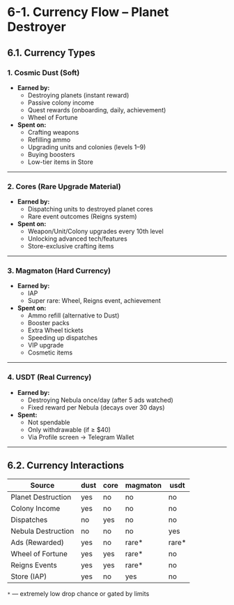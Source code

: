 # 6-1. Currency Flow – Planet Destroyer

## 6.1. Currency Types

### 1. **Cosmic Dust** (Soft)
- **Earned by:**
  - Destroying planets (instant reward)
  - Passive colony income
  - Quest rewards (onboarding, daily, achievement)
  - Wheel of Fortune
- **Spent on:**
  - Crafting weapons
  - Refilling ammo
  - Upgrading units and colonies (levels 1–9)
  - Buying boosters
  - Low-tier items in Store

---

### 2. **Cores** (Rare Upgrade Material)
- **Earned by:**
  - Dispatching units to destroyed planet cores
  - Rare event outcomes (Reigns system)
- **Spent on:**
  - Weapon/Unit/Colony upgrades every 10th level
  - Unlocking advanced tech/features
  - Store-exclusive crafting items

---

### 3. **Magmaton** (Hard Currency)
- **Earned by:**
  - IAP
  - Super rare: Wheel, Reigns event, achievement
- **Spent on:**
  - Ammo refill (alternative to Dust)
  - Booster packs
  - Extra Wheel tickets
  - Speeding up dispatches
  - VIP upgrade
  - Cosmetic items

---

### 4. **USDT** (Real Currency)
- **Earned by:**
  - Destroying Nebula once/day (after 5 ads watched)
  - Fixed reward per Nebula (decays over 30 days)
- **Spent:**
  - Not spendable
  - Only withdrawable (if ≥ $40)
  - Via Profile screen → Telegram Wallet

---

## 6.2. Currency Interactions

| Source              | dust  | core  | magmaton | usdt  |
|---------------------|-------|-------|----------|-------|
| Planet Destruction  | yes   | no    | no       | no    |
| Colony Income       | yes   | no    | no       | no    |
| Dispatches          | no    | yes   | no       | no    |
| Nebula Destruction  | no    | no    | no       | yes   |
| Ads (Rewarded)      | yes   | no    | rare*    | rare* |
| Wheel of Fortune    | yes   | yes   | rare*    | no    |
| Reigns Events       | yes   | yes   | rare*    | no    |
| Store (IAP)         | yes   | no    | yes      | no    |

`*` — extremely low drop chance or gated by limits

